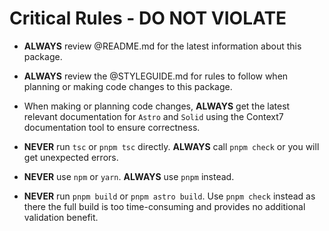# Critical Rules - DO NOT VIOLATE

- **ALWAYS** review @README.md for the latest information about this package.

- **ALWAYS** review the @STYLEGUIDE.md for rules to follow when planning or making code changes to this package.

- When making or planning code changes, **ALWAYS** get the latest relevant documentation for `Astro` and `Solid` using the Context7 documentation tool
  to ensure correctness.

- **NEVER** run `tsc` or `pnpm tsc` directly. **ALWAYS** call `pnpm check` or you will get unexpected errors.

- **NEVER** use `npm` or `yarn`. **ALWAYS** use `pnpm` instead.

- **NEVER** run `pnpm build` or `pnpm astro build`. Use `pnpm check` instead as there the
  full build is too time-consuming and provides no additional validation benefit.